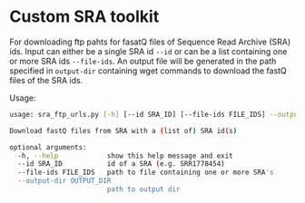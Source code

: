 # Custom SRA toolkit

For downloading ftp pahts for fasatQ files of Sequence Read Archive (SRA) ids.
Input can either be a single SRA id ```--id``` or can be a list containing one or more SRA ids ```--file-ids```.
An output file will be generated in the path specified in ```output-dir``` containing wget commands to download the fastQ files of the SRA ids.

Usage:
```bash
usage: sra_ftp_urls.py [-h] [--id SRA_ID] [--file-ids FILE_IDS] --output-dir OUTPUT_DIR

Download fastQ files from SRA with a (list of) SRA id(s)

optional arguments:
  -h, --help            show this help message and exit
  --id SRA_ID           id of a SRA (e.g. SRR1778454)
  --file-ids FILE_IDS   path to file containing one or more SRA's
  --output-dir OUTPUT_DIR
                        path to output dir
```

